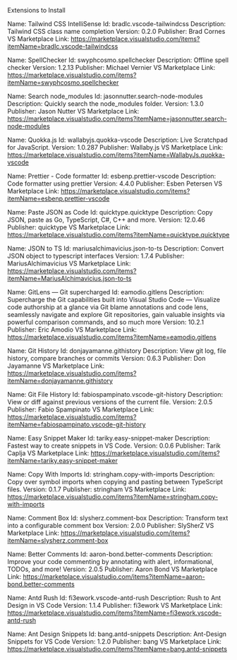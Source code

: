 Extensions to Install

Name: Tailwind CSS IntelliSense
Id: bradlc.vscode-tailwindcss
Description: Tailwind CSS class name completion
Version: 0.2.0
Publisher: Brad Cornes
VS Marketplace Link: https://marketplace.visualstudio.com/items?itemName=bradlc.vscode-tailwindcss

Name: SpellChecker
Id: swyphcosmo.spellchecker
Description: Offline spell checker
Version: 1.2.13
Publisher: Michael Vernier
VS Marketplace Link: https://marketplace.visualstudio.com/items?itemName=swyphcosmo.spellchecker

Name: Search node_modules
Id: jasonnutter.search-node-modules
Description: Quickly search the node_modules folder.
Version: 1.3.0
Publisher: Jason Nutter
VS Marketplace Link: https://marketplace.visualstudio.com/items?itemName=jasonnutter.search-node-modules

Name: Quokka.js
Id: wallabyjs.quokka-vscode
Description: Live Scratchpad for JavaScript.
Version: 1.0.287
Publisher: Wallaby.js
VS Marketplace Link: https://marketplace.visualstudio.com/items?itemName=WallabyJs.quokka-vscode

Name: Prettier - Code formatter
Id: esbenp.prettier-vscode
Description: Code formatter using prettier
Version: 4.4.0
Publisher: Esben Petersen
VS Marketplace Link: https://marketplace.visualstudio.com/items?itemName=esbenp.prettier-vscode

Name: Paste JSON as Code
Id: quicktype.quicktype
Description: Copy JSON, paste as Go, TypeScript, C#, C++ and more.
Version: 12.0.46
Publisher: quicktype
VS Marketplace Link: https://marketplace.visualstudio.com/items?itemName=quicktype.quicktype

Name: JSON to TS
Id: mariusalchimavicius.json-to-ts
Description: Convert JSON object to typescript interfaces
Version: 1.7.4
Publisher: MariusAlchimavicius
VS Marketplace Link: https://marketplace.visualstudio.com/items?itemName=MariusAlchimavicius.json-to-ts

Name: GitLens — Git supercharged
Id: eamodio.gitlens
Description: Supercharge the Git capabilities built into Visual Studio Code — Visualize code authorship at a glance via Git blame annotations and code lens, seamlessly navigate and explore Git repositories, gain valuable insights via powerful comparison commands, and so much more
Version: 10.2.1
Publisher: Eric Amodio
VS Marketplace Link: https://marketplace.visualstudio.com/items?itemName=eamodio.gitlens

Name: Git History
Id: donjayamanne.githistory
Description: View git log, file history, compare branches or commits
Version: 0.6.3
Publisher: Don Jayamanne
VS Marketplace Link: https://marketplace.visualstudio.com/items?itemName=donjayamanne.githistory

Name: Git File History
Id: fabiospampinato.vscode-git-history
Description: View or diff against previous versions of the current file.
Version: 2.0.5
Publisher: Fabio Spampinato
VS Marketplace Link: https://marketplace.visualstudio.com/items?itemName=fabiospampinato.vscode-git-history

Name: Easy Snippet Maker
Id: tariky.easy-snippet-maker
Description: Fastest way to create snippets in VS Code.
Version: 0.0.6
Publisher: Tarik Caplja
VS Marketplace Link: https://marketplace.visualstudio.com/items?itemName=tariky.easy-snippet-maker

Name: Copy With Imports
Id: stringham.copy-with-imports
Description: Copy over symbol imports when copying and pasting between TypeScript files.
Version: 0.1.7
Publisher: stringham
VS Marketplace Link: https://marketplace.visualstudio.com/items?itemName=stringham.copy-with-imports

Name: Comment Box
Id: slysherz.comment-box
Description: Transform text into a configurable comment box
Version: 2.0.0
Publisher: SlySherZ
VS Marketplace Link: https://marketplace.visualstudio.com/items?itemName=slysherz.comment-box

Name: Better Comments
Id: aaron-bond.better-comments
Description: Improve your code commenting by annotating with alert, informational, TODOs, and more!
Version: 2.0.5
Publisher: Aaron Bond
VS Marketplace Link: https://marketplace.visualstudio.com/items?itemName=aaron-bond.better-comments

Name: Antd Rush
Id: fi3ework.vscode-antd-rush
Description: Rush to Ant Design in VS Code
Version: 1.1.4
Publisher: fi3ework
VS Marketplace Link: https://marketplace.visualstudio.com/items?itemName=fi3ework.vscode-antd-rush

Name: Ant Design Snippets
Id: bang.antd-snippets
Description: Ant-Design Snippets for VS Code
Version: 1.2.0
Publisher: bang
VS Marketplace Link: https://marketplace.visualstudio.com/items?itemName=bang.antd-snippets

